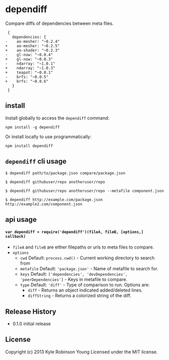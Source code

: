 # dependiff

Compare diffs of dependencies between meta files.

```
 {
   dependencies: {
-    ao-mesher: "~0.2.4"
+    ao-mesher: "~0.2.5"
+    ao-shader: "~0.2.3"
-    gl-now: "~0.0.4"
+    gl-now: "~0.0.3"
-    ndarray: "~1.0.1"
+    ndarray: "~1.0.3"
+    teapot: "~0.0.1"
-    brfs: "~0.0.5"
+    brfs: "~0.0.6"
   }
 }
```

## install

Install globally to access the `dependiff` command:

`npm install -g dependiff`

Or install locally to use programmatically:

`npm install dependiff`

## `dependiff` cli usage

``` shell
$ dependiff path/to/package.json compare/package.json

$ dependiff githubuser/repo anotheruser/repo

$ dependiff githubuser/repo anotheruser/repo --metafile component.json

$ dependiff http://example.com/package.json http://example2.com/component.json
```

## api usage

#### `var dependiff = require('dependiff')(fileA, fileB, [options,] callback)`

- `fileA` and `fileB` are either filepaths or urls to meta files to compare.
- `options`
  - `cwd` Default: `process.cwd()` - Current working directory to search from
  -  `metafile` Default: `'package.json'` - Name of metafile to search for.
  - `keys` Default: `['dependencies', 'devDependencies', 'peerDependencies']` - Keys in metafile to compare.
  - `type` Default: `'diff'` - Type of comparison to run. Options are:
    - `diff` - Returns an object indicated added/deleted lines.
    - `diffString` - Returns a colorized string of the diff.

## Release History

* 0.1.0 initial release

## License

Copyright (c) 2013 Kyle Robinson Young
Licensed under the MIT license.
